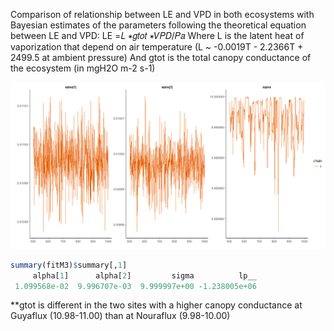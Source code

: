 Comparison of relationship between LE and VPD in both ecosystems with Bayesian estimates of the parameters following the theoretical equation between LE and VPD:
LE =𝐿 ∗𝑔𝑡𝑜𝑡 ∗𝑉𝑃𝐷/𝑃𝑎
Where L is the latent heat of vaporization that depend on air temperature (L ~ -0.0019T - 2.2366T + 2499.5 at ambient pressure)
And gtot is the total canopy conductance of the ecosystem (in mgH2O m-2 s-1)

![](Analyses_files/figure-markdown_github/TraceplotM1_LE-VPD.png)

``` r
summary(fitM3)$summary[,1]
     alpha[1]      alpha[2]         sigma          lp__ 
 1.099568e-02  9.996707e-03  9.999997e+00 -1.238005e+06 
```

**gtot is different in the two sites with a higher canopy conductance at Guyaflux (10.98-11.00) than at Nouraflux (9.98-10.00)
